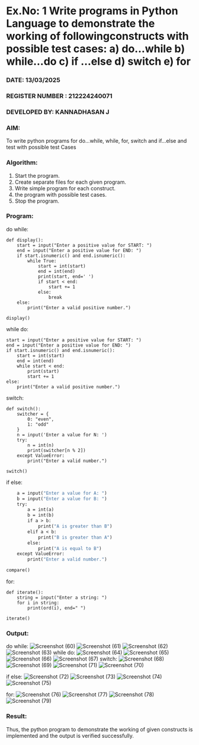# Ex.No: 1 Write programs in Python Language to demonstrate the working of followingconstructs with possible test cases: a) do…while b) while…do c) if …else d) switch e) for 

### DATE: 13/03/2025                                                                           
### REGISTER NUMBER : 212224240071
### DEVELOPED BY: KANNADHASAN J

### AIM:  
To write python programs for do…while, while, for, switch and if…else and test with possible test 
Cases 

### Algorithm:
1. Start the program.
2. Create separate files for each given program.
3. Write simple program for each construct.
4.  the program with possible test cases.
5. Stop the program.
### Program:
do while:
```
def display():
    start = input("Enter a positive value for START: ")
    end = input("Enter a positive value for END: ")
    if start.isnumeric() and end.isnumeric():
        while True:
            start = int(start)
            end = int(end)
            print(start, end=' ')
            if start < end:
                start += 1
            else:
                break
    else:
        print("Enter a valid positive number.")

display()
```
while do:
```
start = input("Enter a positive value for START: ")
end = input("Enter a positive value for END: ")
if start.isnumeric() and end.isnumeric():
    start = int(start)
    end = int(end)
    while start < end:
        print(start)
        start += 1
else:
    print("Enter a valid positive number.")
```
switch:
```
def switch():
    switcher = {
        0: "even",
        1: "odd"
    }
    n = input('Enter a value for N: ')
    try:
        n = int(n)
        print(switcher[n % 2])
    except ValueError:
        print("Enter a valid number.")

switch()
```
if else:
```def compare():
    a = input("Enter a value for A: ")
    b = input("Enter a value for B: ")
    try:
        a = int(a)
        b = int(b)
        if a > b:
            print("A is greater than B")
        elif a < b:
            print("B is greater than A")
        else:
            print("A is equal to B")
    except ValueError:
        print("Enter a valid number.")

compare()
```
for:
```
def iterate():
    string = input("Enter a string: ")
    for i in string:
        print(ord(i), end=" ")

iterate()
```
### Output:
do while:
![Screenshot (60)](https://github.com/user-attachments/assets/7e394f71-01a7-4aee-8b74-e9741278567b)
![Screenshot (61)](https://github.com/user-attachments/assets/1ef5c210-ab5d-47ab-b6bb-79494755decc)
![Screenshot (62)](https://github.com/user-attachments/assets/5114488e-65b1-48fb-84a9-0333b00b9b80)
![Screenshot (63)](https://github.com/user-attachments/assets/266d449b-e2ae-4afb-b2f0-3ef8b2b0133d)
while do:
![Screenshot (64)](https://github.com/user-attachments/assets/1879ead7-ce6b-4bc0-8b5a-68902be73f78)
![Screenshot (65)](https://github.com/user-attachments/assets/5c99fd8a-54ff-4a11-814c-ae857a7e4925)
![Screenshot (66)](https://github.com/user-attachments/assets/7e754402-807b-4a5e-a56a-d87587664f89)
![Screenshot (67)](https://github.com/user-attachments/assets/fd471e89-f0e1-46ed-bd26-05a629bc3af4)
switch:
![Screenshot (68)](https://github.com/user-attachments/assets/eafa2bbf-71de-465e-a7fa-0b9f7b6109ba)
![Screenshot (69)](https://github.com/user-attachments/assets/dbf357fd-b040-43e9-b783-5d61a3aa64a3)
![Screenshot (71)](https://github.com/user-attachments/assets/2c176577-6872-4e49-bedb-5c04d7be3b91)
![Screenshot (70)](https://github.com/user-attachments/assets/0271c0e3-8204-437c-a676-9f5995437c9d)

if else:
![Screenshot (72)](https://github.com/user-attachments/assets/57fcb6ba-7de2-443f-90cd-ae800c50d59c)
![Screenshot (73)](https://github.com/user-attachments/assets/416a4e35-8b8d-4823-a35e-a502aae310af)
![Screenshot (74)](https://github.com/user-attachments/assets/a65efb34-af33-4ea1-821c-f6e0387b5cbd)
![Screenshot (75)](https://github.com/user-attachments/assets/105cbe56-8c5f-4c8d-bbef-46d7fb859b55)

for:
![Screenshot (76)](https://github.com/user-attachments/assets/4857abf0-d2e9-4bff-afb7-0fba8da4ea5a)
![Screenshot (77)](https://github.com/user-attachments/assets/b1fcf183-19b4-4b7b-835a-1e8455f7a370)
![Screenshot (78)](https://github.com/user-attachments/assets/a1fdcce9-329a-4f9f-96b8-0a701afe736e)
![Screenshot (79)](https://github.com/user-attachments/assets/b03f9834-6c50-4992-bfd6-2be0cdd9d74b)

### Result:
Thus, the python program to demonstrate the working of given constructs is implemented and the output is verified successfully.


